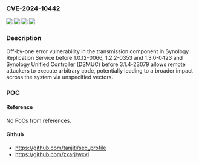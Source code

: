 ### [CVE-2024-10442](https://cve.mitre.org/cgi-bin/cvename.cgi?name=CVE-2024-10442)
![](https://img.shields.io/static/v1?label=Product&message=Replication%20Service&color=blue)
![](https://img.shields.io/static/v1?label=Product&message=Unified%20Controller%20(DSMUC)&color=blue)
![](https://img.shields.io/static/v1?label=Version&message=n%2Fa&color=blue)
![](https://img.shields.io/static/v1?label=Vulnerability&message=Off-by-one%20Error&color=brighgreen)

### Description

Off-by-one error vulnerability in the transmission component in Synology Replication Service before 1.0.12-0066, 1.2.2-0353 and 1.3.0-0423 and Synology Unified Controller (DSMUC) before 3.1.4-23079 allows remote attackers to execute arbitrary code, potentially leading to a broader impact across the system via unspecified vectors.

### POC

#### Reference
No PoCs from references.

#### Github
- https://github.com/tanjiti/sec_profile
- https://github.com/zxarj/wxvl

